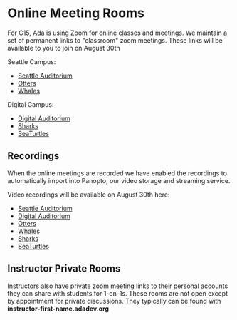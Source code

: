 # Online Meeting Rooms

For C15, Ada is using Zoom for online classes and meetings. We maintain a set of permanent links to "classroom" zoom meetings. These links will be available to you to join on August 30th

Seattle Campus:

- [Seattle Auditorium](http://aud-sea.adadev.org/)
- [Otters](http://otters.adadev.org)
- [Whales](http://whales.adadev.org)

Digital Campus:
- [Digital Auditorium](http://digitalaud.adadev.org)
- [Sharks](http://sharks.adadev.org)
- [SeaTurtles](http://seaturtles.adadev.org)

## Recordings

When the online meetings are recorded we have enabled the recordings to automatically import into Panopto, our video storage and streaming service.

Video recordings will be available on August 30th here:

- [Seattle Auditorium](https://adaacademy.hosted.panopto.com/Panopto/Pages/Sessions/List.aspx#folderID=%22a0a2eb4e-9c9e-466b-af26-ad920156eefe%22)
- [Digital Auditorium](https://adaacademy.hosted.panopto.com/Panopto/Pages/Sessions/List.aspx#folderID=%2272184a77-db44-4ac9-8a42-ad920156a644%22)
- [Otters](https://adaacademy.hosted.panopto.com/Panopto/Pages/Sessions/List.aspx?folderID=d672a4f2-c101-4a14-a216-ad920156e34e)
- [Whales](https://adaacademy.hosted.panopto.com/Panopto/Pages/Sessions/List.aspx?folderID=c7daaa8a-b678-40dc-a1ff-ad92015669db)
- [Sharks](https://adaacademy.hosted.panopto.com/Panopto/Pages/Sessions/List.aspx?folderID=49d721b0-30d5-4b5b-b835-ad920156d62c)
- [SeaTurtles](https://adaacademy.hosted.panopto.com/Panopto/Pages/Sessions/List.aspx?folderID=d172e186-aaac-48b4-b8de-ad920157056e)

## Instructor Private Rooms

Instructors also have private zoom meeting links to their personal accounts they can share with students for 1-on-1s. These rooms are not open except by appointment for private discussions.  They typically can be found with **instructor-first-name.adadev.org**
